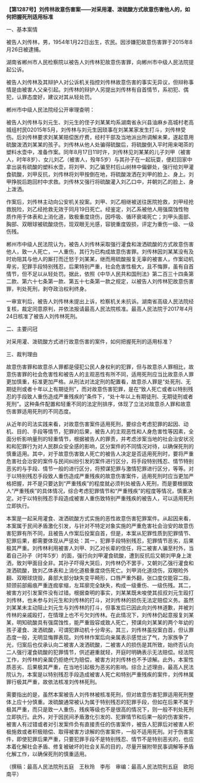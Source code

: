 **【第1287号】刘传林故意伤害案——对采用灌、泼硫酸方式故意伤害他人的，如何把握死刑适用标准**

一、基本案情

被告人刘传林，男，1954年1月22日出生，农民。因涉嫌犯故意伤害罪于2015年8月26日被逮捕。

湖南省郴州市人民检察院以被告人刘传林犯故意伤害罪，向郴州市中级人民法院提起公诉。

被告人刘传林及其辩护人对公诉机关指控刘传林故意伤害的事实无异议，但辩称事情是由被害人父亲引起。刘传林的辩护人另提出刘传林有自首情节，系初犯、偶犯，认罪态度好，建议对其从轻处罚。

郴州市中级人民法院经公开审理查明：

被告人刘传林与刘元生、刘元生的侄子刘某某均系湖南省永兴县油麻乡高城村老高城组村民02015年5月，刘传林与刘元生因琐事在刘某某家发生打斗，刘传林受伤。后刘传林要求刘某某赔偿医疗费，经村干部及当地派出所调解未果，遂起意用硫酸泼洒刘某某的孩子。刘传林从他人处骗得硫酸后，将硫酸倒入平时用来喝茶的塑料水壶中，准备作案。同年8月17日11时许，刘传林见刘某某的儿子刘甲（被害人，时年8岁）、女儿刘乙（被害人，殁年5岁）与其孙子在一起玩耍，便赶回家中拿出装有硫酸的塑料水壶，将刘甲、刘乙骗至村后山树林中偏僻处，强行给刘甲灌食硫酸，刘甲反抗，刘传林将刘甲按倒在地，将硫酸泼洒在刘甲的脸上、身上。刘甲挣脱后跑回村中求救。刘传林又强行将硫酸灌入刘乙口中，并朝刘乙的脸上、身上泼洒。

作案后，刘传林主动向公安机关投案。刘甲、刘乙相继被送往医院抢救，刘甲经抢救脱险，刘乙经抢救无效于同月19日死亡。经鉴定，刘乙系被他人用强腐蚀性物质作用于体表和上消化道，致极重度烧伤，因呼吸、循环衰竭死亡；刘甲头面部、胸部、双眼球被硫酸烧伤，现双眼无光感，容貌重度毁损，评定为重伤一级、一级伤残。

郴州市中级人民法院认为，被告人刘传林采取强行灌食和泼洒硫酸的方式故意伤害他人，致一人死亡，一人重伤，其行为已构成故意伤害罪。刘传林因刘某某没有及时劝阻其与他人的厮打而迁怒于刘某某，继而用硫酸报复无辜的被害人，作案动机卑劣，犯罪手段特别残忍，后果特别严重，社会危害性极大，且不悔罪，虽有自首情节，但不足以从轻处罚。据此，依照《中华人民共和国刑法》第二百三十四条第二款、第六十七条第一款、第五十七条第一款之规定，以被告人刘传林犯故意伤害罪，判处死刑，剥夺政治权利终身。

一审宣判后，被告人刘传林未提出上诉，检察机关未抗诉。湖南省高级人民法院经复核，裁定同意原判，并依法报请最高人民法院核准。最高人民法院于2017年4月24日核准了被告人刘传林死刑。

二、主要问冠

对采用灌、泼硫酸方式进行故意伤害的案件，如何把握死刑的适用标准？

三、裁判理由

故意伤害罪和故意杀人罪都是侵犯公民人身权利的犯罪，但与故意杀人罪相比，故意伤害罪的社会危害性和被告人的主观恶性有所不同，适用死刑应当比故意杀人罪更加慎重，标准更加严格。从刑法对法定刑的配置看，故意杀人罪是“处死刑、无期徒刑或者十年以上有期徒刑”，而对故意伤害犯罪，是在“致人死亡或者以特别残忍的手段致人重伤造成严重残疾的”条件下，“处十年以上有期徒刑、无期徒刑或者死刑”。这种条件配置和轻重不同的法定刑排序，体现了立法对故意杀人罪和故意伤害罪适用死刑的不同态度。

从近年的司法实践来看，对故意伤害案件适用死刑，要综合考虑犯罪的起因、动机、目的、手段等情节，犯罪的后果，被告人的主观恶性和人身危害性等因素，全面分析影响量刑的轻重情节，根据被告人的罪责，并考虑涉案当地的社会治安状况和和犯罪行为对人民群众安全感的影响，区分案件的不同情况对待，以确保死刑的慎重适用。其中，对于故意伤害致人死亡的被告人决定是否适用死刑时，要将严重危害社会治安的案件与民间纠纷引发的案件进行区分，将手段特别残忍、情节特别恶劣的与手段、情节一般的进行区分，将预谋犯罪与激情犯罪进行区分，等等。对于以特别残忍手段致人重伤造成严重残疾的故意伤害案件，适用死刑时应当更加严格把握，并不是只要达到“严重残疾”的程度就必须判处被告人死刑，而是要根据致人“严重残疾”的具体情况，综合考虑犯罪情节和“严重残疾”的程度等情况，慎重决定。对于以特别残忍手段造成被害人重伤致特别严重残疾的被告人，可以适用死刑立即执行。

本案是一起采用灌食、泼洒硫酸方式实施的恶性故意伤害犯罪案件。从起因来看，本案属于民间矛盾激化引发，与针对不特定对象实施的严重危害社会治安的故意伤害犯罪有所不同，且被告人作案后投案自首，但是，本案从犯罪性质到犯罪情节、犯罪后果，都需要体现从严惩处：其一，犯罪手段特别残忍，犯罪情节恶劣，后果极其严重。刘传林利用被害人刘甲、刘乙对长辈的信任，将二被害人骗至村外，当着自己孙子（时年5岁）的面，强行向刘甲灌食硫酸，遭到反抗后又朝刘甲身上泼洒，致刘甲面目全非。其孙子吓得大哭后，刘传林仍不罢手，又朝刘乙强行灌食和泼洒硫酸，致刘乙体表和上消化道极重度烧伤死亡。刘甲消化道烧伤，双眼睑外翻、双眼球烧毁，鼻部大部分缺失变平畸形，口唇严重外翻，张口度仅能容二指，颏颈前部瘢痕严重连痂挛缩，左耳廓完全缺失，构成一级重伤、一级伤残。其二，被害方对引发案件没有过错。根据查明的事实，刘某某既未唆使其叔叔刘元生殴打刘传林，也未参与刘元生和刘传林的打斗，对刘传林的损伤无法定赔偿义务。虽然刘某某未主动阻止刘元生与刘传林的打斗，但事发后已因此向刘传林道歉，并被刘传林的亲戚殴打，在情理上也不亏欠刘传林。在此情况下，刘传林仍起意报复刘某某，明知硫酸具有强腐蚀性，能严重毁容或致人死亡，预谋向刘某某的两个年幼的孩子灌食、泼洒硫酸，可谓犯罪动机十分卑劣。其三，刘传林虽投案白首，但认罪态度一般，无明显悔罪表现。刘传林作案后向亲属表示感觉出了气，为家族争了光，归案后也仅承认向二被害人泼洒硫酸，二被害人的损伤是其所致，始终否认向二人强行灌食硫酸的犯罪情节，供述避重就轻，开庭时明确表示无法赔偿。经法院工作，刘传林的亲属仍拒绝代为赔偿，被害方对刘传林也不予谅解。此外，本案性质恶劣、后果极其严重，在当地引起极为恶劣的影响。综合上述理由，最高人民法院认为，本案是以特别残忍手段造成被害人死亡和特别严重残疾的案件，刘传林属罪行极其严重，故依法核准刘传林死刑。

需要指出的是，虽然本案被告人刘传林被核准死刑，但对故意伤害犯罪适用死刑整体上应十分慎重。泼硫酸通常被认为属于特别残忍的犯罪手段，但如在后果不属于极其严重，而只是致一人重伤，残疾等级也不是很高的情况下，则一般不判处死刑立即执行。此外，对于因民间矛盾激化引发的、犯罪情节和后果一般的伤害案件，被害人有过错或者对引发案件负有直接责任的伤害案件，被告人犯罪后对被害人积极施救或者积极赔偿、取得被害方谅解的伤害案件，一般不适用死刑。对于伤害案件，即使犯罪后果严重，只要犯罪手段不是特别残忍、情节不是特别恶劣的，也应本着化解社会矛盾、修复被破坏的社会关系的目的，尽量开展附带民事调解等矛盾化解工作，以确保死刑的慎重适用。

（撰稿：最高人民法院刑五庭　王秋玲　李彤　审编：最高人民法院刑五庭　欧阳南平）